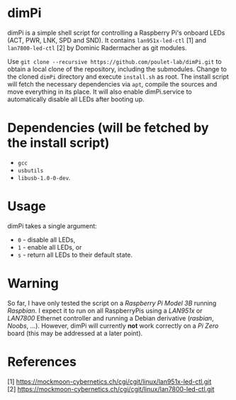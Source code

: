 # dimPi
dimPi is a simple shell script for controlling a Raspberry Pi's onboard LEDs (ACT, PWR, LNK, SPD and SND).
It contains `lan951x-led-ctl` [1] and `lan7800-led-ctl` [2] by Dominic Radermacher as git modules.

Use `git clone --recursive https://github.com/poulet-lab/dimPi.git` to obtain a local clone of the repository, including the submodules. Change to the cloned `dimPi` directory and execute `install.sh` as root. The install script will fetch the necessary dependencies via `apt`, compile the sources and move everything in its place. It will also enable dimPi.service to automatically disable all LEDs after booting up.

# Dependencies (will be fetched by the install script)
* `gcc`
* `usbutils`
* `libusb-1.0-0-dev`.

# Usage
dimPi takes a single argument:
  * `0` - disable all LEDs,
  * `1` - enable all LEDs, or
  * `s` - return all LEDs to their default state.

# Warning
So far, I have only tested the script on a _Raspberry Pi Model 3B_ running _Raspbian_. I expect it to run on all RaspberryPis using a _LAN951x_ or _LAN7800_ Ethernet controller and running a Debian derivative (_rasbian_, _Noobs_, ...). However, dimPi will currently **not** work correctly on a _Pi Zero_ board (this may be addressed at a later point).

# References
[1] https://mockmoon-cybernetics.ch/cgi/cgit/linux/lan951x-led-ctl.git  
[2] https://mockmoon-cybernetics.ch/cgi/cgit/linux/lan7800-led-ctl.git

